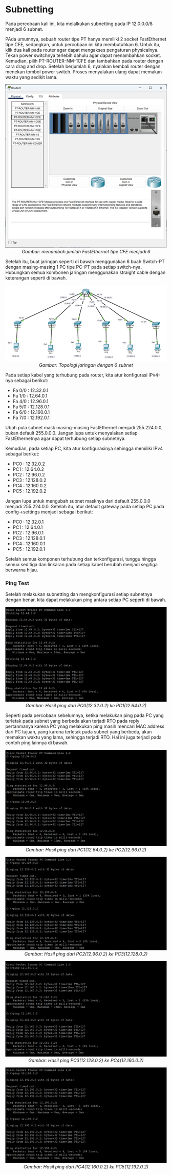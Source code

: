 # Subnetting
Pada percobaan kali ini, kita melalkukan subnetting pada IP 12.0.0.0/8 menjadi 6 subnet.

PAda umumnya, sebuah router tipe PT hanya memiliki 2 socket FastEthernet tipe CFE, sedangkan, untuk percobaan ini kita membutuhkan 6. Untuk itu, klik dua kali pada router agar dapat mengakses pengaturan physicalnya. Tekan power switchnya terlebih dahulu agar dapat menambahkan socket. Kemudian, pilih PT-ROUTER-NM-1CFE dan tambahkan pada router dengan cara drag and drop. Setelah berjumlah 6, nyalakan kembali router dengan menekan tombol power switch. Proses menyalakan ulang dapat memakan waktu yang sedikit lama.

<p align="center">
<img src="../assets/6subnets-physical.png">
<i>Gambar: menambah jumlah FastEthernet tipe CFE menjadi 6</i>
</p>

Setelah itu, buat jaringan seperti di bawah menggunakan 6 buah Switch-PT dengan masing-masing 1 PC tipe PC-PT pada setiap switch-nya. Hubungkan semua kombonen jaringan menggunakan straight cable dengan keterangan seperti di bawah.

<p align="center">
<img src="../assets/6subnets-topology.png">
<i>Gambar: Topologi jaringan dengan 6 subnet</i>
</p>

Pada setiap kabel yang terhubung pada router, kita atur konfigurasi IPv4-nya sebagai berikut:
- Fa 0/0 : 12.32.0.1
- Fa 1/0 : 12.64.0.1
- Fa 4/0 : 12.96.0.1
- Fa 5/0 : 12.128.0.1
- Fa 6/0 : 12.160.0.1
- Fa 7/0 : 12.192.0.1

Ubah pula subnet mask masing-masing FastEthernet menjadi 255.224.0.0, bukan default 255.0.0.0. Jangan lupa untuk menyalakan setiap FastEthernetnya agar dapat terhubung setiap subnetnya.

Kemudian, pada setiap PC, kita atur konfigurasinya sehingga memiliki IPv4 sebagai berikut:
- PC0 : 12.32.0.2
- PC1 : 12.64.0.2
- PC2 : 12.96.0.2
- PC3 : 12.128.0.2
- PC4 : 12.160.0.2
- PC5 : 12.192.0.2

Jangan lupa untuk mengubah subnet masknya dari default 255.0.0.0 menjadi 255.224.0.0. Setelah itu, atur default gateway pada setiap PC pada config->settings menjadi sebagai berikut:
- PC0 : 12.32.0.1
- PC1 : 12.64.0.1
- PC2 : 12.96.0.1
- PC3 : 12.128.0.1
- PC4 : 12.160.0.1
- PC5 : 12.192.0.1

Setelah semua komponen terhubung dan terkonfigurasi, tunggu hingga semua seditiga dan linkaran pada setiap kabel berubah menjadi segitiga berwarna hijau.

### Ping Test
Setelah melakukan subnetting dan mengkonfigurasi setiap subnetnya dengan benar, kita dapat melakukan ping antara setiap PC seperti di bawah.
<p align="center">
<img src="../assets/6subnets-pc0ping.png">
<i>Gambar: Hasil ping dari PC0(12.32.0.2) ke PC1(12.64.0.2)</i>
</p>
Seperti pada percobaan sebelumnya, ketika melakukan ping pada PC yang terletak pada subnet yang berbeda akan terjadi RTO pada reply pertanmanya karena PC ynag melakukan ping masih mencari MAC address dari PC tujuan, yang karena terletak pada subnet yang berbeda, akan memakan waktu yang lama, sehingga terjadi RTO. Hal ini juga terjadi pada contoh ping lainnya di bawah.

<p align="center">
<img src="../assets/6subnets-pc1ping.png">
<i>Gambar: Hasil ping dari PC1(12.64.0.2) ke PC2(12.96.0.2)</i>
</p>

<p align="center">
<img src="../assets/6subnets-pc2ping.png">
<i>Gambar: Hasil ping dari PC2(12.96.0.2) ke PC3(12.128.0.2) </i>
</p>

<p align="center">
<img src="../assets/6subnets-pc3ping.png">
<i>Gambar: Hasil ping PC3(12.128.0.2) ke PC4(12.160.0.2) </i>
</p>

<p align="center">
<img src="../assets/6subnets-pc4ping.png">
<i>Gambar: Hasil ping dari PC4(12.160.0.2) ke PC5(12.192.0.2) </i>
</p>